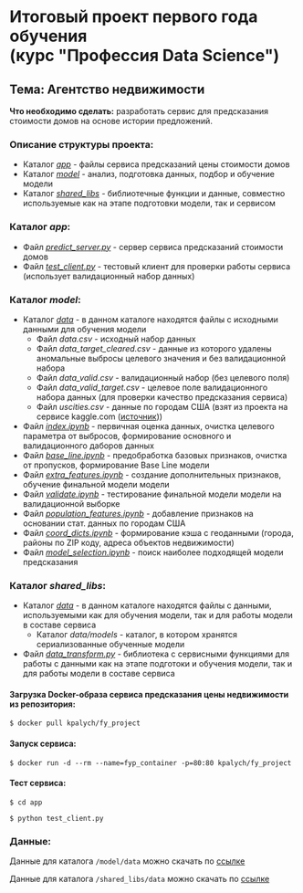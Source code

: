 # Итоговый проект первого года обучения <br /> (курс "Профессия Data Science")
## Тема: Агентство недвижимости

**Что необходимо сделать:** разработать сервис для предсказания стоимости домов на основе истории предложений.

### Описание структуры проекта:

* Каталог *[app](https://github.com/kpalych/fy_project/blob/master/app)* - файлы сервиса предсказаний цены стоимости домов
* Каталог *[model](https://github.com/kpalych/fy_project/blob/master/model)* - анализ, подготовка данных, подбор и обучение модели
* Каталог *[shared_libs](https://github.com/kpalych/fy_project/blob/master/shared_libs)* - библиотечные функции и данные, совместно используемые как на этапе подготовки модели, так и сервисом

### Каталог *app*:

* Файл *[predict_server.py](https://github.com/kpalych/fy_project/blob/master/app/predict_server.py)* - сервер сервиса предсказаний стоимости домов
* Файл *[test_client.py](https://github.com/kpalych/fy_project/blob/master/app/test_client.py)* - тестовый клиент для проверки работы сервиса (использует валидационный набор данных)

### Каталог *model*:

* Каталог *[data](https://github.com/kpalych/fy_project/blob/master/model/data)* - в данном каталоге находятся файлы с исходными данными для обучения модели
    * Файл *data.csv* - исходный набор данных
    * Файл *data_target_cleared.csv* - данные из которого удалены аномальные выбросы целевого значения и без валидационной набора
    * Файл *data_valid.csv* - валидационный набор (без целевого поля)
    * Файл *data_valid_target.csv* - целевое поле валидационного набора данных (для проверки качество предсказания сервиса)
    * Файл *uscities.csv* - данные по городам США (взят из проекта на сервисе kaggle.com ([источник](https://www.kaggle.com/datasets/sergejnuss/united-states-cities-database)))
* Файл *[index.ipynb](https://github.com/kpalych/fy_project/blob/master/model/index.ipynb)* - первичная оценка данных, очистка целевого параметра от выбросов, формирование основного и валидационного даборов данных
* Файл *[base_line.ipynb](https://github.com/kpalych/fy_project/blob/master/model/base_line.ipynb)* - предобработка базовых признаков, очистка от пропусков, формирование Base Line модели
* Файл *[extra_features.ipynb](https://github.com/kpalych/fy_project/blob/master/model/extra_features.ipynb)* - создание дополнительных признаков, обучение финальной модели модели
* Файл *[validate.ipynb](https://github.com/kpalych/fy_project/blob/master/model/validate.ipynb)* - тестирование финальной модели модели на валидационной выборке
* Файл *[population_features.ipynb](https://github.com/kpalych/fy_project/blob/master/model/population_features.ipynb)* - добавление признаков на основании стат. данных по городам США
* Файл *[coord_dicts.ipynb](https://github.com/kpalych/fy_project/blob/master/model/coord_dicts.ipynb)* - формирование кэша с геоданными (города, районы по ZIP коду, адреса объектов недвижимости)
* Файл *[model_selection.ipynb](https://github.com/kpalych/fy_project/blob/master/model/model_selection.ipynb)* - поиск наиболее подходящей модели предсказания

### Каталог *shared_libs*:

* Каталог *[data](https://github.com/kpalych/fy_project/blob/master/shared_libs/data)* - в данном каталоге находятся файлы с данными, используемыми как для обучения модели, так и для работы модели в составе сервиса
    * Каталог *data/models* - каталог, в котором хранятся сериализованные обученные модели
* Файл *[data_transform.py](https://github.com/kpalych/fy_project/blob/master/shared_libs/data_transform.py)* - библиотека с сервисными функциями для работы с данными как на этапе подготоки и обучения модели, так и для работы модели в составе сервиса

#### Загрузка Docker-образа сервиса предсказания цены недвижимости из репозитория:

`$ docker pull kpalych/fy_project`

#### Запуск сервиса:

`$ docker run -d --rm --name=fyp_container -p=80:80 kpalych/fy_project`

#### Тест сервиса:

`$ cd app`

`$ python test_client.py`

### Данные:

Данные для каталога `/model/data` можно скачать по [ссылке](https://disk.ya.ru/zsrytSEHGZDFrgb)

Данные для каталога `/shared_libs/data` можно скачать по [ссылке](https://disk.ya.ru/zsrytSEHGZDFrgb)

